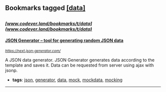 ## Bookmarks tagged [[data]](https://www.codever.land/search?q=[data])

_<sup><sup>[www.codever.land/bookmarks/t/data](www.codever.land/bookmarks/t/data)</sup></sup>_
---
#### [JSON Generator – tool for generating random JSON data](https://next.json-generator.com/)
_<sup>https://next.json-generator.com/</sup>_

A JSON data generator. JSON Generator generates data according to the template and saves it. Data can be requested from server using ajax with jsonp.
* **tags**: [json](../tagged/json.md), [generator](../tagged/generator.md), [data](../tagged/data.md), [mock](../tagged/mock.md), [mockdata](../tagged/mockdata.md), [mocking](../tagged/mocking.md)
---
